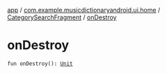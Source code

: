 [app](../../index.md) / [com.example.musicdictionaryandroid.ui.home](../index.md) / [CategorySearchFragment](index.md) / [onDestroy](./on-destroy.md)

# onDestroy

`fun onDestroy(): `[`Unit`](https://kotlinlang.org/api/latest/jvm/stdlib/kotlin/-unit/index.html)